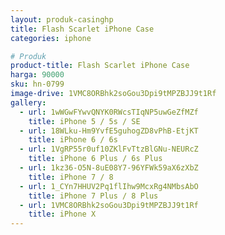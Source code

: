 ```yaml
---
layout: produk-casinghp
title: Flash Scarlet iPhone Case
categories: iphone

# Produk
product-title: Flash Scarlet iPhone Case
harga: 90000
sku: hn-0799
image-drive: 1VMC8ORBhk2soGou3Dpi9tMPZBJJ9t1Rf
gallery:
  - url: 1wWGwFYwvQNYK0RWcsTIqNP5uwGeZfMZf
    title: iPhone 5 / 5s / SE
  - url: 18WLku-Hm9YvfE5guhogZD8vPhB-EtjKT
    title: iPhone 6 / 6s
  - url: 1VgRP55r0uf10ZKlFvTtzBlGNu-NEURcZ
    title: iPhone 6 Plus / 6s Plus
  - url: 1kz36-O5N-8uE08Y7-96YFWk59aX6zXbZ
    title: iPhone 7 / 8
  - url: 1_CYn7HHUV2Pq1flIhw9McxRg4NMbsAbO
    title: iPhone 7 Plus / 8 Plus
  - url: 1VMC8ORBhk2soGou3Dpi9tMPZBJJ9t1Rf
    title: iPhone X
---
```

